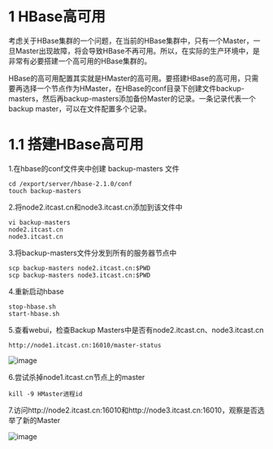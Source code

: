 # 1 HBase高可用
考虑关于HBase集群的一个问题，在当前的HBase集群中，只有一个Master，一旦Master出现故障，将会导致HBase不再可用。所以，在实际的生产环境中，是非常有必要搭建一个高可用的HBase集群的。

HBase的高可用配置其实就是HMaster的高可用。要搭建HBase的高可用，只需要再选择一个节点作为HMaster，在HBase的conf目录下创建文件backup-masters，然后再backup-masters添加备份Master的记录。一条记录代表一个backup master，可以在文件配置多个记录。

# 1.1 搭建HBase高可用
1.在hbase的conf文件夹中创建 backup-masters 文件
``` 
cd /export/server/hbase-2.1.0/conf
touch backup-masters
```

2.将node2.itcast.cn和node3.itcast.cn添加到该文件中
``` 
vi backup-masters
node2.itcast.cn
node3.itcast.cn
```

3.将backup-masters文件分发到所有的服务器节点中
``` 
scp backup-masters node2.itcast.cn:$PWD
scp backup-masters node3.itcast.cn:$PWD
```

4.重新启动hbase
``` 
stop-hbase.sh
start-hbase.sh
```

5.查看webui，检查Backup Masters中是否有node2.itcast.cn、node3.itcast.cn
``` 
http://node1.itcast.cn:16010/master-status
```

![image](https://user-images.githubusercontent.com/75486726/181281953-3895fad6-0511-410f-9045-3ef488937bd0.png)

6.尝试杀掉node1.itcast.cn节点上的master
``` 
kill -9 HMaster进程id
```

7.访问http://node2.itcast.cn:16010和http://node3.itcast.cn:16010，观察是否选举了新的Master

![image](https://user-images.githubusercontent.com/75486726/181282012-edcb0aac-d98f-4c9c-90d8-576902b1a5db.png)

